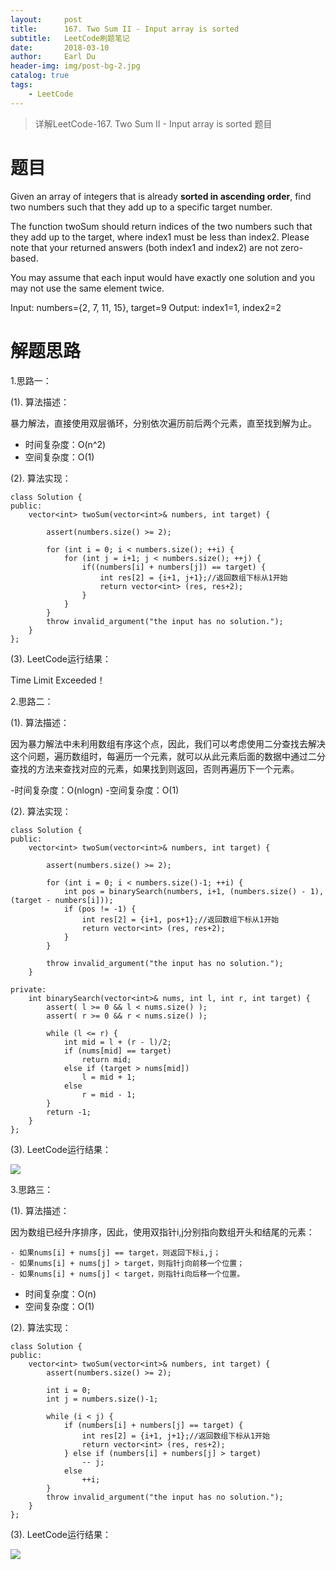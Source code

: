 ```yaml
---
layout:     post
title:      167. Two Sum II - Input array is sorted
subtitle:   LeetCode刷题笔记
date:       2018-03-10
author:     Earl Du
header-img: img/post-bg-2.jpg
catalog: true
tags:
    - LeetCode
---
```


>详解LeetCode-167. Two Sum II - Input array is sorted 题目

# 题目 #

Given an array of integers that is already **sorted in ascending order**, find two numbers such that they add up to a specific target number.

The function twoSum should return indices of the two numbers such that they add up to the target, where index1 must be less than index2. Please note that your returned answers (both index1 and index2) are not zero-based.

You may assume that each input would have exactly one solution and you may not use the same element twice.

Input: numbers={2, 7, 11, 15}, target=9
Output: index1=1, index2=2

# 解题思路 #

1.思路一：

(1). 算法描述：

暴力解法，直接使用双层循环，分别依次遍历前后两个元素，直至找到解为止。

- 时间复杂度：O(n^2)
- 空间复杂度：O(1)

(2). 算法实现：

	class Solution {
	public:
	    vector<int> twoSum(vector<int>& numbers, int target) {
	
	        assert(numbers.size() >= 2);
	
	        for (int i = 0; i < numbers.size(); ++i) {
	            for (int j = i+1; j < numbers.size(); ++j) {
	                if((numbers[i] + numbers[j]) == target) {
	                    int res[2] = {i+1, j+1};//返回数组下标从1开始
	                    return vector<int> (res, res+2);
	                }
	            }
	        }
	        throw invalid_argument("the input has no solution.");
	    }
	};

(3). LeetCode运行结果：

Time Limit Exceeded！

2.思路二：

(1). 算法描述：

因为暴力解法中未利用数组有序这个点，因此，我们可以考虑使用二分查找去解决这个问题，遍历数组时，每遍历一个元素，就可以从此元素后面的数据中通过二分查找的方法来查找对应的元素，如果找到则返回，否则再遍历下一个元素。

-时间复杂度：O(nlogn)
-空间复杂度：O(1)

(2). 算法实现：

	class Solution {
	public:
	    vector<int> twoSum(vector<int>& numbers, int target) {
	
	        assert(numbers.size() >= 2);
	
	        for (int i = 0; i < numbers.size()-1; ++i) {
	            int pos = binarySearch(numbers, i+1, (numbers.size() - 1), (target - numbers[i]));
	            if (pos != -1) {
	                int res[2] = {i+1, pos+1};//返回数组下标从1开始
	                return vector<int> (res, res+2);
	            }
	        }
	
	        throw invalid_argument("the input has no solution.");
	    }
	
	private:
	    int binarySearch(vector<int>& nums, int l, int r, int target) {
	        assert( l >= 0 && l < nums.size() );
	        assert( r >= 0 && r < nums.size() );
	
	        while (l <= r) {
	            int mid = l + (r - l)/2;
	            if (nums[mid] == target)
	                return mid;
	            else if (target > nums[mid])
	                l = mid + 1;
	            else
	                r = mid - 1;
	        }
	        return -1;
	    }
	};

(3). LeetCode运行结果：

![](https://i.imgur.com/oKSYFgo.jpg)

3.思路三：

(1). 算法描述：

因为数组已经升序排序，因此，使用双指针i,j分别指向数组开头和结尾的元素：

	- 如果nums[i] + nums[j] == target，则返回下标i,j；
	- 如果nums[i] + nums[j] > target，则指针j向前移一个位置；
	- 如果nums[i] + nums[j] < target，则指针i向后移一个位置。

- 时间复杂度：O(n)
- 空间复杂度：O(1)

(2). 算法实现：

	class Solution {
	public:
	    vector<int> twoSum(vector<int>& numbers, int target) {
	        assert(numbers.size() >= 2);
	
	        int i = 0;
	        int j = numbers.size()-1;
	
	        while (i < j) {
	            if (numbers[i] + numbers[j] == target) {
	                int res[2] = {i+1, j+1};//返回数组下标从1开始
	                return vector<int> (res, res+2);
	            } else if (numbers[i] + numbers[j] > target)
	                -- j;
	            else
	                ++i;
	        }
	        throw invalid_argument("the input has no solution.");
	    }
	};

(3). LeetCode运行结果：

![](https://i.imgur.com/zhHKG1g.jpg)